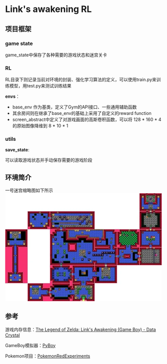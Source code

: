# Link's awakening RL
## 项目框架

### game state

game_state中保存了各种需要的游戏状态和迷宫关卡

### RL
RL目录下则记录当前对环境的封装、强化学习算法的定义，可以使用train.py来训练模型，用test.py来测试训练结果

**envs**：
- base_env 作为基类，定义了Gym的API接口、一些通用辅助函数
- 其余房间则在继承了base_env的基础上采用了自定义的reward function
- screen_abstract中定义了对游戏画面的高斯卷积函数，可以将 128 * 160 * 4的原始图像降维到 8 * 10 * 1


### utils
**save_state**:

可以读取游戏状态并手动保存需要的游戏阶段


## 环境简介
一号迷宫缩略图如下所示![迷宫缩略图](img/overview.png)


## 参考

游戏内存信息：[The Legend of Zelda: Link's Awakening (Game Boy) - Data Crystal](https://datacrystal.tcrf.net/wiki/The_Legend_of_Zelda:_Link%27s_Awakening_(Game_Boy))

GameBoy模拟器：[PyBoy](https://github.com/Baekalfen/PyBoy?tab=readme-ov-file)

Pokemon项目：[PokemonRedExperiments](https://github.com/PWhiddy/PokemonRedExperiments/blob/master/v2/red_gym_env_v2.py)
